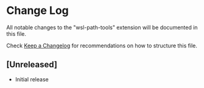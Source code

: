 # Change Log

All notable changes to the "wsl-path-tools" extension will be documented in this file.

Check [Keep a Changelog](http://keepachangelog.com/) for recommendations on how to structure this file.

## [Unreleased]

- Initial release
